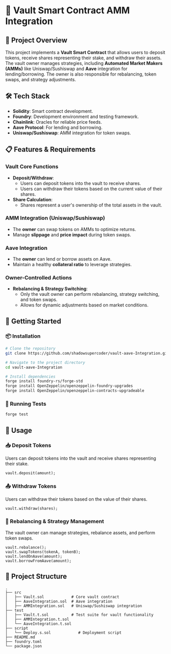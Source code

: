 # 🚀 Vault Smart Contract AMM Integration

## 📄 Project Overview
This project implements a **Vault Smart Contract** that allows users to deposit tokens, receive shares representing their stake, and withdraw their assets. The vault owner manages strategies, including **Automated Market Makers (AMMs)** like Uniswap/Sushiswap and **Aave** integration for lending/borrowing. The owner is also responsible for rebalancing, token swaps, and strategy adjustments.

## 🛠️ Tech Stack
- **Solidity**: Smart contract development.
- **Foundry**: Development environment and testing framework.
- **Chainlink**: Oracles for reliable price feeds.
- **Aave Protocol**: For lending and borrowing.
- **Uniswap/Sushiswap**: AMM integration for token swaps.

## 📋 Features & Requirements

### Vault Core Functions
- **Deposit/Withdraw**:
  - Users can deposit tokens into the vault to receive shares.
  - Users can withdraw their tokens based on the current value of their shares.
- **Share Calculation**:
  - Shares represent a user's ownership of the total assets in the vault.

### AMM Integration (Uniswap/Sushiswap)
- The **owner** can swap tokens on AMMs to optimize returns.
- Manage **slippage** and **price impact** during token swaps.

### Aave Integration
- The **owner** can lend or borrow assets on Aave.
- Maintain a healthy **collateral ratio** to leverage strategies.

### Owner-Controlled Actions
- **Rebalancing & Strategy Switching**:
  - Only the vault owner can perform rebalancing, strategy switching, and token swaps.
  - Allows for dynamic adjustments based on market conditions.

## 🚀 Getting Started
### 📦 Installation

```bash
# Clone the repository
git clone https://github.com/shadowsupercoder/vault-aave-Integration.git

# Navigate to the project directory
cd vault-aave-Integration

# Install dependencies
forge install foundry-rs/forge-std
forge install OpenZeppelin/openzeppelin-foundry-upgrades
forge install OpenZeppelin/openzeppelin-contracts-upgradeable

```

### 🧪 Running Tests

```bash
forge test
```

## 📄 Usage

### 📥 Deposit Tokens
Users can deposit tokens into the vault and receive shares representing their stake.

```solidity
vault.deposit(amount);
```

### 📤 Withdraw Tokens
Users can withdraw their tokens based on the value of their shares.

```solidity
vault.withdraw(shares);
```

### 🔄 Rebalancing & Strategy Management
The vault owner can manage strategies, rebalance assets, and perform token swaps.

```solidity
vault.rebalance();
vault.swapTokens(tokenA, tokenB);
vault.lendOnAave(amount);
vault.borrowFromAave(amount);
```

## 📂 Project Structure
```
.
├── src
│   ├── Vault.sol            # Core vault contract
│   ├── AaveIntegration.sol  # Aave integration
│   ├── AMMIntegration.sol   # Uniswap/Sushiswap integration
├── test
│   ├── Vault.t.sol          # Test suite for vault functionality
│   ├── AMMIntegration.t.sol
│   └── AaveIntegration.t.sol
├── script
│   └── Deploy.s.sol            # Deployment script
├── README.md
├── foundry.toml
└── package.json
```
